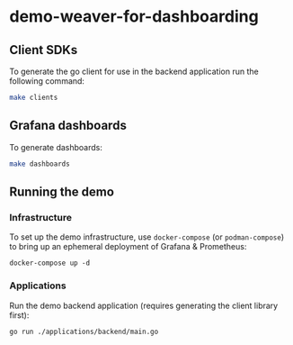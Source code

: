# demo-weaver-for-dashboarding

## Client SDKs

To generate the go client for use in the backend application run the following command:

```bash
make clients
```

## Grafana dashboards

To generate dashboards:

```bash
make dashboards
```

## Running the demo

### Infrastructure

To set up the demo infrastructure, use `docker-compose` (or `podman-compose`) to bring up an ephemeral deployment of Grafana & Prometheus:
```
docker-compose up -d
```

### Applications
Run the demo backend application (requires generating the client library first):
```
go run ./applications/backend/main.go
```
